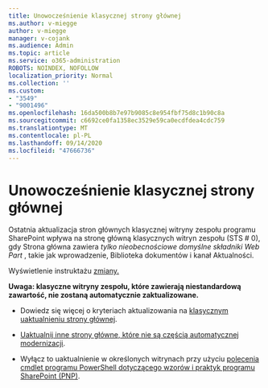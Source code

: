 ```yaml
---
title: Unowocześnienie klasycznej strony głównej
ms.author: v-miegge
author: v-miegge
manager: v-cojank
ms.audience: Admin
ms.topic: article
ms.service: o365-administration
ROBOTS: NOINDEX, NOFOLLOW
localization_priority: Normal
ms.collection: ''
ms.custom:
- "3549"
- "9001496"
ms.openlocfilehash: 16da500b8b7e97b9085c8e954fbf75d8c1b90c8a
ms.sourcegitcommit: c6692ce0fa1358ec3529e59ca0ecdfdea4cdc759
ms.translationtype: MT
ms.contentlocale: pl-PL
ms.lasthandoff: 09/14/2020
ms.locfileid: "47666736"
---
```

# <a name="modernize-the-classic-home-page"></a>Unowocześnienie klasycznej strony głównej

Ostatnia aktualizacja stron głównych klasycznej witryny zespołu programu SharePoint wpływa na stronę główną klasycznych witryn zespołu (STS # 0), gdy Strona główna zawiera *tylko nieobecnościowe domyślne składniki Web Part* , takie jak wprowadzenie, Biblioteka dokumentów i kanał Aktualności.

Wyświetlenie instruktażu [zmiany.](https://docs.microsoft.com/sharepoint/sharepointonline/media/homepage-upgrade-gif.gif) 

**Uwaga: klasyczne witryny zespołu, które zawierają niestandardową zawartość, nie zostaną automatycznie zaktualizowane.**

* Dowiedz się więcej o kryteriach aktualizowania na [klasycznym uaktualnieniu strony głównej](https://docs.microsoft.com/sharepoint/disable-auto-modernization-classic-home-pages#why-update-classic-team-site-home-pages-to-modern).

* [Uaktualnij inne strony główne, które nie są częścią automatycznej modernizacji](https://docs.microsoft.com/sharepoint/dev/transform/modernize-userinterface-site-pages).

* Wyłącz to uaktualnienie w określonych witrynach przy użyciu [polecenia cmdlet programu PowerShell dotyczącego wzorów i praktyk programu SharePoint (PNP)](https://docs.microsoft.com/powershell/sharepoint/sharepoint-pnp/sharepoint-pnp-cmdlets).
